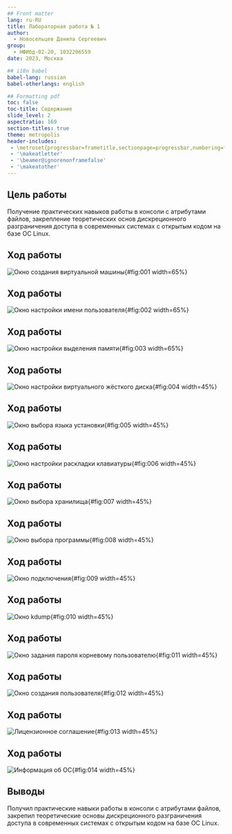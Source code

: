 ```yaml
---
## Front matter
lang: ru-RU
title: Лабораторная работа № 1
author:
  - Новосельцев Данила Сергеевич
group:
  - НФИбд-02-20, 1032206559
date: 2023, Москва

## i18n babel
babel-lang: russian
babel-otherlangs: english

## Formatting pdf
toc: false
toc-title: Содержание
slide_level: 2
aspectratio: 169
section-titles: true
theme: metropolis
header-includes:
 - \metroset{progressbar=frametitle,sectionpage=progressbar,numbering=fraction}
 - '\makeatletter'
 - '\beamer@ignorenonframefalse'
 - '\makeatother'
---
```


## Цель работы

Получение практических навыков работы в консоли с атрибутами файлов, закрепление теоретических основ дискреционного разграничения доступа в современных системах с открытым кодом на базе ОС Linux.

## Ход работы

![Окно создания виртуальной машины](./image/img1.png){#fig:001 width=65%}

## Ход работы

![Окно настройки имени пользователя](./image/img2.png){#fig:002 width=65%}

## Ход работы

![Окно настройки выделения памяти](./image/img3.png){#fig:003 width=65%}

## Ход работы

![Окно настройки виртуального жёсткого диска](./image/img4.png){#fig:004 width=45%}

## Ход работы

![Окно выбора языка установки](./image/img5.png){#fig:005 width=45%}

## Ход работы

![Окно настройки раскладки клавиатуры](./image/img6.png){#fig:006 width=45%}

## Ход работы

![Окно выбора хранилища](./image/img7.png){#fig:007 width=45%}

## Ход работы

![Окно выбора программы](./image/img8.png){#fig:008 width=45%}

## Ход работы

![Окно подключения](./image/img9.png){#fig:009 width=45%}

## Ход работы

![Окно kdump](./image/img10.png){#fig:010 width=45%}

## Ход работы

![Окно задания пароля корневому пользователю](./image/img11.png){#fig:011 width=45%}

## Ход работы

![Окно создания пользователя](./image/img12.png){#fig:012 width=45%}

## Ход работы

![Лицензионное соглашение](./image/img13.png){#fig:013 width=45%}

## Ход работы

![Информация об ОС](./image/img14.png){#fig:014 width=45%}


## Выводы

Получил практические навыки работы в консоли с атрибутами файлов, закрепил теоретические основы дискреционного разграничения доступа в современных системах с открытым кодом на базе ОС Linux.